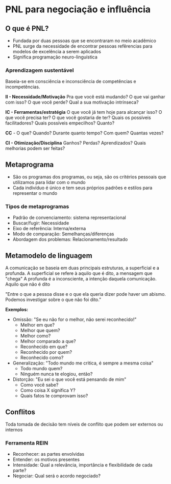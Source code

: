 # PNL para negociação e influência

## O que é PNL?

- Fundada por duas pessoas que se encontraram no meio acadêmico
- PNL surge da necessidade de encontrar pessoas refêrencias para modelos de excelência a serem aplicados
- Significa programação neuro-linguística

### Aprendizagem sustentável

Baseia-se em consciência e inconsciência de competências e incompetências.

**II - Necessidade/Motivação**
Pra que você está mudando? O que vai ganhar com isso? O que você perde? Qual a sua motivação intrínseca?

**IC - Ferramentas/estratégia**
O que você já tem hoje para alcançar isso? O que você precisa ter? O que você gostaria de ter?
Quais os possíveis facilitadores? Quais possíveis empecilhos? Quanto?

**CC** - O que? Quando? Durante quanto tempo? Com quem? Quantas vezes?

**CI - Otimização/Disciplina**
Ganhos? Perdas? Aprendizados? Quais melhorias podem ser feitas?

## Metaprograma

- São os programas dos programas, ou seja, são os critérios pessoais que utilizamos para lidar com o mundo
- Cada indivíduo é único e tem seus próprios padrões e estilos para representar o mundo

### Tipos de metaprogramas

- Padrão de convenciamento: sistema representacional
- Buscar/fugir: Necessidade
- Eixo de referência: Interna/externa
- Modo de comparação: Semelhanças/diferenças
- Abordagem dos problemas: Relacionamento/resultado
  
## Metamodelo de linguagem

A comunicação se baseia em duas principais estruturas, a superficial e a profunda.
A superficial se refere à aquilo que é dito, a mensagem que "chega"
A profunda é a inconsciente, a intenção daquela comunicação. Aquilo que não é dito

"Entre o que a pessoa disse e o que ela queria dizer pode haver um abismo. Podemos investigar sobre o que não foi dito."

**Exemplos:**

- Omissão: "Se eu não for o melhor, não serei reconhecido!"
  - Melhor em que?
  - Melhor que quem?
  - Melhor como?
  - Melhor comparado a que?
  - Reconhecido em que?
  - Reconhecido por quem?
  - Reconhecido como?
- Generalização: "Todo mundo me critica, é sempre a mesma coisa"
  - Todo mundo quem?
  - Ninguém nunca te elogiou, então?
- Distorção: "Eu sei o que você está pensando de mim"
  - Como você sabe?
  - Como coisa X significa Y?
  - Quais fatos te comprovam isso?

## Conflitos

Toda tomada de decisão tem níveis de conflito que podem ser externos ou internos

### Ferramenta REIN

- Reconhecer: as partes envolvidas
- Entender: os motivos presentes
- Intensidade: Qual a relevância, importância e flexibilidade de cada parte?
- Negociar: Qual será o acordo negociado?

